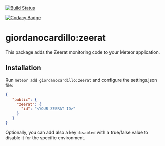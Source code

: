 [![Build Status](https://travis-ci.org/giordanocardillo/meteor-zeerat.svg?branch=master)](https://travis-ci.org/giordanocardillo/meteor-zeerat)

[![Codacy Badge](https://api.codacy.com/project/badge/Grade/7c8014e353e14572b832db6c4afb81dd)](https://www.codacy.com/app/giordanocardillo/meteor-zeerat?utm_source=github.com&amp;utm_medium=referral&amp;utm_content=giordanocardillo/meteor-zeerat&amp;utm_campaign=Badge_Grade)

# giordanocardillo:zeerat

This package adds the Zeerat monitoring code to your Meteor application.

## Installation

Run `meteor add giordanocardillo:zeerat` and configure the settings.json file:

```json
{
   "public": {
     "zeerat": {
       "id": "<YOUR ZEERAT ID>"
     }
   }
}
```

Optionally, you can add also a key `disabled` with a true/false value to disable it for the specific environment.